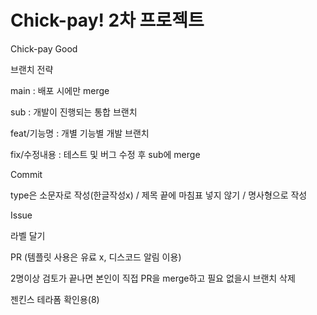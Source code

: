 # Chick-pay! 2차 프로젝트 

Chick-pay Good

브랜치 전략

main : 배포 시에만 merge

sub : 개발이 진행되는 통합 브랜치

feat/기능명 : 개별 기능별 개발 브랜치

fix/수정내용 : 테스트 및 버그 수정 후 sub에 merge

Commit

type은 소문자로 작성(한글작성x) / 제목 끝에 마침표 넣지 않기 / 명사형으로 작성

Issue

라벨 달기

PR (템플릿 사용은 유료 x, 디스코드 알림 이용)

2명이상 검토가 끝나면 본인이 직접 PR을 merge하고 필요 없을시 브랜치 삭제

젠킨스 테라폼 확인용(8)